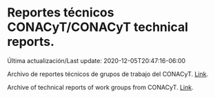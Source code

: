 # Reportes técnicos CONACyT/CONACyT technical reports.

Última actualización/Last update: 2020-12-05T20:47:16-06:00

Archivo de reportes técnicos de grupos de trabajo del CONACyT. [Link](https://coronavirus.conacyt.mx/productos/index.html).

Archive of technical reports of work groups from CONACyT. [Link](https://coronavirus.conacyt.mx/productos/index.html).
